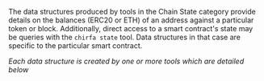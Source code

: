<!-- markdownlint-disable MD033 MD036 MD041 -->
The data structures produced by tools in the Chain State category provide details on the balances (ERC20 or ETH) of an address against a particular token or block. Additionally, direct access to a smart contract's state may be queries with the `chirfa state` tool. Data structures in that case are specific to the particular smart contract.

_Each data structure is created by one or more tools which are detailed below_

